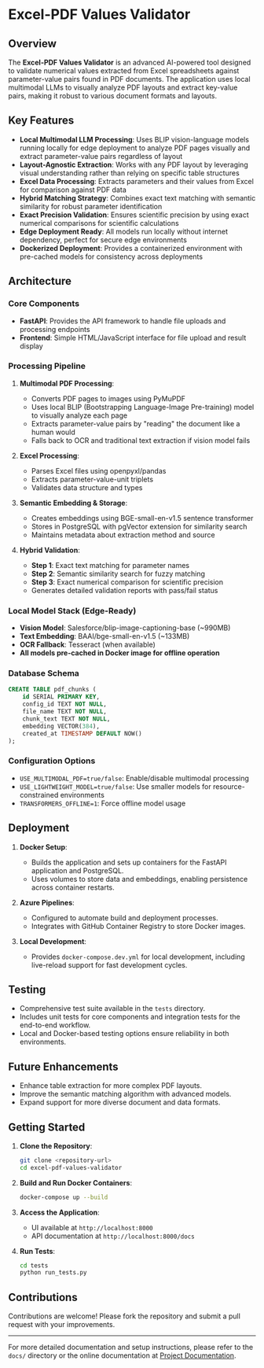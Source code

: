 # Excel-PDF Values Validator

## Overview

The **Excel-PDF Values Validator** is an advanced AI-powered tool designed to validate numerical values extracted from Excel spreadsheets against parameter-value pairs found in PDF documents. The application uses local multimodal LLMs to visually analyze PDF layouts and extract key-value pairs, making it robust to various document formats and layouts.

## Key Features

- **Local Multimodal LLM Processing**: Uses BLIP vision-language models running locally for edge deployment to analyze PDF pages visually and extract parameter-value pairs regardless of layout
- **Layout-Agnostic Extraction**: Works with any PDF layout by leveraging visual understanding rather than relying on specific table structures
- **Excel Data Processing**: Extracts parameters and their values from Excel for comparison against PDF data
- **Hybrid Matching Strategy**: Combines exact text matching with semantic similarity for robust parameter identification
- **Exact Precision Validation**: Ensures scientific precision by using exact numerical comparisons for scientific calculations
- **Edge Deployment Ready**: All models run locally without internet dependency, perfect for secure edge environments
- **Dockerized Deployment**: Provides a containerized environment with pre-cached models for consistency across deployments

## Architecture

### Core Components

- **FastAPI**: Provides the API framework to handle file uploads and processing endpoints
- **Frontend**: Simple HTML/JavaScript interface for file upload and result display

### Processing Pipeline

1. **Multimodal PDF Processing**:
   - Converts PDF pages to images using PyMuPDF
   - Uses local BLIP (Bootstrapping Language-Image Pre-training) model to visually analyze each page
   - Extracts parameter-value pairs by "reading" the document like a human would
   - Falls back to OCR and traditional text extraction if vision model fails

2. **Excel Processing**:
   - Parses Excel files using openpyxl/pandas
   - Extracts parameter-value-unit triplets
   - Validates data structure and types

3. **Semantic Embedding & Storage**:
   - Creates embeddings using BGE-small-en-v1.5 sentence transformer
   - Stores in PostgreSQL with pgVector extension for similarity search
   - Maintains metadata about extraction method and source

4. **Hybrid Validation**:
   - **Step 1**: Exact text matching for parameter names
   - **Step 2**: Semantic similarity search for fuzzy matching
   - **Step 3**: Exact numerical comparison for scientific precision
   - Generates detailed validation reports with pass/fail status

### Local Model Stack (Edge-Ready)

- **Vision Model**: Salesforce/blip-image-captioning-base (~990MB)
- **Text Embedding**: BAAI/bge-small-en-v1.5 (~133MB)
- **OCR Fallback**: Tesseract (when available)
- **All models pre-cached in Docker image for offline operation**

### Database Schema

```sql
CREATE TABLE pdf_chunks (
    id SERIAL PRIMARY KEY,
    config_id TEXT NOT NULL,
    file_name TEXT NOT NULL,
    chunk_text TEXT NOT NULL,
    embedding VECTOR(384),
    created_at TIMESTAMP DEFAULT NOW()
);
```

### Configuration Options

- `USE_MULTIMODAL_PDF=true/false`: Enable/disable multimodal processing
- `USE_LIGHTWEIGHT_MODEL=true/false`: Use smaller models for resource-constrained environments
- `TRANSFORMERS_OFFLINE=1`: Force offline model usage

## Deployment

1. **Docker Setup**:
   - Builds the application and sets up containers for the FastAPI application and PostgreSQL.
   - Uses volumes to store data and embeddings, enabling persistence across container restarts.

2. **Azure Pipelines**:
   - Configured to automate build and deployment processes.
   - Integrates with GitHub Container Registry to store Docker images.

3. **Local Development**:
   - Provides `docker-compose.dev.yml` for local development, including live-reload support for fast development cycles.

## Testing

- Comprehensive test suite available in the `tests` directory.
- Includes unit tests for core components and integration tests for the end-to-end workflow.
- Local and Docker-based testing options ensure reliability in both environments.

## Future Enhancements

- Enhance table extraction for more complex PDF layouts.
- Improve the semantic matching algorithm with advanced models.
- Expand support for more diverse document and data formats.

## Getting Started

1. **Clone the Repository**:
   ```bash
   git clone <repository-url>
   cd excel-pdf-values-validator
   ```

2. **Build and Run Docker Containers**:
   ```bash
   docker-compose up --build
   ```

3. **Access the Application**:
   - UI available at `http://localhost:8000`
   - API documentation at `http://localhost:8000/docs`

4. **Run Tests**:
   ```bash
   cd tests
   python run_tests.py
   ```

## Contributions

Contributions are welcome! Please fork the repository and submit a pull request with your improvements.

---

For more detailed documentation and setup instructions, please refer to the `docs/` directory or the online documentation at [Project Documentation](<document-link>).
